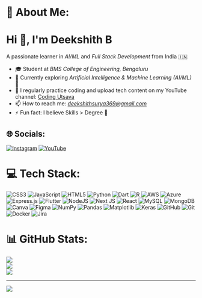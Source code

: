 # 💫 About Me:
  # Hi 👋, I'm Deekshith B  

 A passionate learner in *AI/ML* and *Full Stack Development* from India 🇮🇳  

- 🎓 Student at *BMS College of Engineering, Bengaluru*  
- 🌱 Currently exploring *Artificial Intelligence & Machine Learning (AI/ML)* 🤖  
- 🎥 I regularly practice coding and upload tech content on my YouTube channel: [Coding Utsava](https://www.youtube.com/@coding_utsava36)  
- 📫 How to reach me: *deekshithsurya369@gmail.com*  
- ⚡ Fun fact: I believe Skills > Degree 🚀                              

## 🌐 Socials:
[![Instagram](https://img.shields.io/badge/Instagram-%23E4405F.svg?logo=Instagram&logoColor=white)](https://instagram.com/coding_utsava) [![YouTube](https://img.shields.io/badge/YouTube-%23FF0000.svg?logo=YouTube&logoColor=white)](https://youtube.com/@coding_utsava36) 

# 💻 Tech Stack:
![CSS3](https://img.shields.io/badge/css3-%231572B6.svg?style=plastic&logo=css3&logoColor=white) ![JavaScript](https://img.shields.io/badge/javascript-%23323330.svg?style=plastic&logo=javascript&logoColor=%23F7DF1E) ![HTML5](https://img.shields.io/badge/html5-%23E34F26.svg?style=plastic&logo=html5&logoColor=white) ![Python](https://img.shields.io/badge/python-3670A0?style=plastic&logo=python&logoColor=ffdd54) ![Dart](https://img.shields.io/badge/dart-%230175C2.svg?style=plastic&logo=dart&logoColor=white) ![R](https://img.shields.io/badge/r-%23276DC3.svg?style=plastic&logo=r&logoColor=white) ![AWS](https://img.shields.io/badge/AWS-%23FF9900.svg?style=plastic&logo=amazon-aws&logoColor=white) ![Azure](https://img.shields.io/badge/azure-%230072C6.svg?style=plastic&logo=microsoftazure&logoColor=white) ![Express.js](https://img.shields.io/badge/express.js-%23404d59.svg?style=plastic&logo=express&logoColor=%2361DAFB) ![Flutter](https://img.shields.io/badge/Flutter-%2302569B.svg?style=plastic&logo=Flutter&logoColor=white) ![NodeJS](https://img.shields.io/badge/node.js-6DA55F?style=plastic&logo=node.js&logoColor=white) ![Next JS](https://img.shields.io/badge/Next-black?style=plastic&logo=next.js&logoColor=white) ![React](https://img.shields.io/badge/react-%2320232a.svg?style=plastic&logo=react&logoColor=%2361DAFB) ![MySQL](https://img.shields.io/badge/mysql-4479A1.svg?style=plastic&logo=mysql&logoColor=white) ![MongoDB](https://img.shields.io/badge/MongoDB-%234ea94b.svg?style=plastic&logo=mongodb&logoColor=white) ![Canva](https://img.shields.io/badge/Canva-%2300C4CC.svg?style=plastic&logo=Canva&logoColor=white) ![Figma](https://img.shields.io/badge/figma-%23F24E1E.svg?style=plastic&logo=figma&logoColor=white) ![NumPy](https://img.shields.io/badge/numpy-%23013243.svg?style=plastic&logo=numpy&logoColor=white) ![Pandas](https://img.shields.io/badge/pandas-%23150458.svg?style=plastic&logo=pandas&logoColor=white) ![Matplotlib](https://img.shields.io/badge/Matplotlib-%23ffffff.svg?style=plastic&logo=Matplotlib&logoColor=black) ![Keras](https://img.shields.io/badge/Keras-%23D00000.svg?style=plastic&logo=Keras&logoColor=white) ![GitHub](https://img.shields.io/badge/github-%23121011.svg?style=plastic&logo=github&logoColor=white) ![Git](https://img.shields.io/badge/git-%23F05033.svg?style=plastic&logo=git&logoColor=white) ![Docker](https://img.shields.io/badge/docker-%230db7ed.svg?style=plastic&logo=docker&logoColor=white) ![Jira](https://img.shields.io/badge/jira-%230A0FFF.svg?style=plastic&logo=jira&logoColor=white)
# 📊 GitHub Stats:
![](https://github-readme-stats.vercel.app/api?username=deekshithikify&theme=flag-india&hide_border=false&include_all_commits=true&count_private=false)<br/>
![](https://nirzak-streak-stats.vercel.app/?user=deekshithikify&theme=flag-india&hide_border=false)<br/>
![](https://github-readme-stats.vercel.app/api/top-langs/?username=deekshithikify&theme=flag-india&hide_border=false&include_all_commits=true&count_private=false&layout=compact)

---
[![](https://visitcount.itsvg.in/api?id=deekshithikify&icon=0&color=0)](https://visitcount.itsvg.in)

<!-- Proudly created with GPRM ( https://gprm.itsvg.in ) -->
